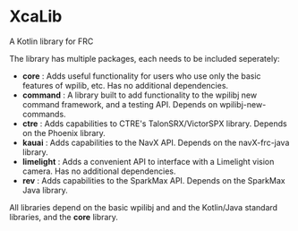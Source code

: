 # XcaLib
A Kotlin library for FRC

The library has multiple packages, each needs to be included seperately:
- **core** : Adds useful functionality for users who use only the basic features of wpilib, etc. Has no additional dependencies.
- **command** : A library built to add functionality to the wpilibj new command framework, and a testing API. Depends on wpilibj-new-commands.
- **ctre** : Adds capabilities to CTRE's TalonSRX/VictorSPX library. Depends on the Phoenix library.
- **kauai** : Adds capabilities to the NavX API. Depends on the navX-frc-java library.
- **limelight** : Adds a convenient API to interface with a Limelight vision camera. Has no additional dependencies.
- **rev** : Adds capabilities to the SparkMax API. Depends on the SparkMax Java library.

All libraries depend on the basic wpilibj and and the Kotlin/Java standard libraries, and the **core** library. 
